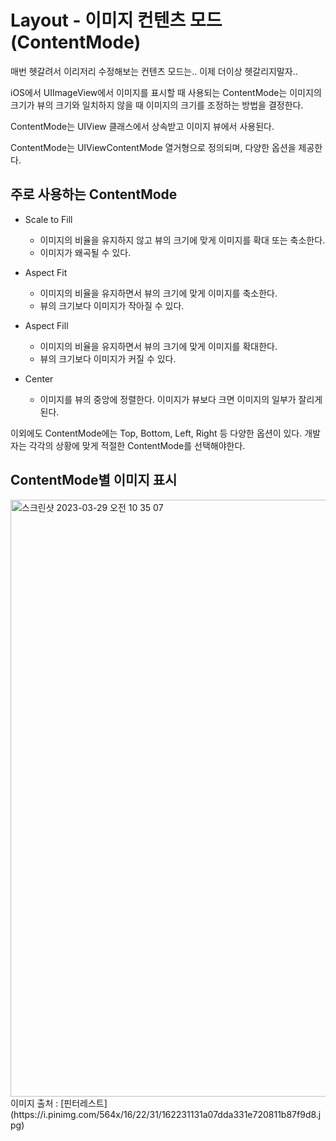 # Layout - 이미지 컨텐츠 모드 (ContentMode)

매번 헷갈려서 이리저리 수정해보는 컨텐츠 모드는.. 이제 더이상 헷갈리지말자..


iOS에서 UIImageView에서 이미지를 표시할 때 사용되는 ContentMode는 이미지의 크기가 뷰의 크기와 일치하지 않을 때 이미지의 크기를 조정하는 방법을 결정한다.

ContentMode는 UIView 클래스에서 상속받고 이미지 뷰에서 사용된다. 

ContentMode는 UIViewContentMode 열거형으로 정의되며, 다양한 옵션을 제공한다. 


## 주로 사용하는 ContentMode
- Scale to Fill
    - 이미지의 비율을 유지하지 않고 뷰의 크기에 맞게 이미지를 확대 또는 축소한다.
    - 이미지가 왜곡될 수 있다.
    
- Aspect Fit
    - 이미지의 비율을 유지하면서 뷰의 크기에 맞게 이미지를 축소한다.
    - 뷰의 크기보다 이미지가 작아질 수 있다.
    
- Aspect Fill
    - 이미지의 비율을 유지하면서 뷰의 크기에 맞게 이미지를 확대한다.
    - 뷰의 크기보다 이미지가 커질 수 있다.
    
- Center
    - 이미지를 뷰의 중앙에 정렬한다. 이미지가 뷰보다 크면 이미지의 일부가 잘리게 된다.

이외에도 ContentMode에는 Top, Bottom, Left, Right 등 다양한 옵션이 있다. 개발자는 각각의 상황에 맞게 적절한 ContentMode를 선택해야한다.


## ContentMode별 이미지 표시 
<img width="955" alt="스크린샷 2023-03-29 오전 10 35 07" src="https://user-images.githubusercontent.com/76529148/228403784-d833ac70-159f-4007-b2fa-eee2518e180f.png">  
이미지 출처 : [핀터레스트](https://i.pinimg.com/564x/16/22/31/162231131a07dda331e720811b87f9d8.jpg)
